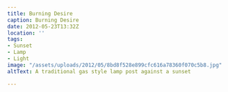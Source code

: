 ```yaml
---
title: Burning Desire
caption: Burning Desire
date: 2012-05-23T13:32Z
location: ''
tags:
- Sunset
- Lamp
- Light
image: "/assets/uploads/2012/05/8bd8f528e899cfc616a78360f070c5b8.jpg"
altText: A traditional gas style lamp post against a sunset

---
```

